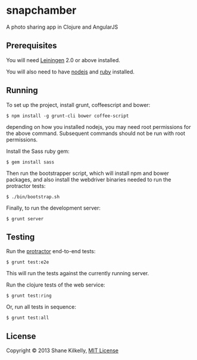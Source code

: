 # snapchamber

A photo sharing app in Clojure and AngularJS


## Prerequisites

You will need [Leiningen][1] 2.0 or above installed.

[1]: https://github.com/technomancy/leiningen

You will also need to have [nodejs](http://nodejs.org) and
[ruby](http://ruby-lang.org) installed.


## Running

To set up the project, install grunt, coffeescript and bower:
```
$ npm install -g grunt-cli bower coffee-script
```
depending on how you installed nodejs, you may need root permissions for
the above command. Subsequent commands should not be run with root
permissions.


Install the Sass ruby gem:
```
$ gem install sass
```


Then run the bootstrapper script, which will install npm and bower
packages, and also install the webdriver binaries needed to run the
protractor tests:
```
$ ./bin/bootstrap.sh
```


Finally, to run the development server:
```
$ grunt server
```


## Testing

Run the [protractor](https://github.com/angular/protractor) end-to-end tests:
```
$ grunt test:e2e
```
This will run the tests against the currently running server.


Run the clojure tests of the web service:
```
$ grunt test:ring
```


Or, run all tests in sequence:
```
$ grunt test:all
```


## License

Copyright © 2013 Shane Kilkelly, [MIT License](opensource.org/licenses/MIT)
